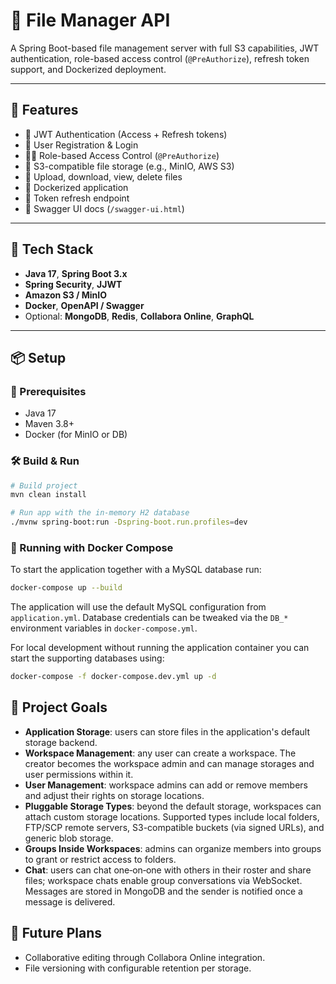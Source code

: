 # 📂 File Manager API

A Spring Boot-based file management server with full S3 capabilities, JWT authentication, role-based access control (`@PreAuthorize`), refresh token support, and Dockerized deployment.

---

## 🚀 Features

- 🔐 JWT Authentication (Access + Refresh tokens)
- 👤 User Registration & Login
- 🧑‍⚖️ Role-based Access Control (`@PreAuthorize`)
- 💾 S3-compatible file storage (e.g., MinIO, AWS S3)
- 📁 Upload, download, view, delete files
- 🐳 Dockerized application
- 🔄 Token refresh endpoint
- 📜 Swagger UI docs (`/swagger-ui.html`)

---

## 🧰 Tech Stack

- **Java 17**, **Spring Boot 3.x**
- **Spring Security**, **JJWT**
- **Amazon S3 / MinIO**
- **Docker**, **OpenAPI / Swagger**
- Optional: **MongoDB**, **Redis**, **Collabora Online**, **GraphQL**

---

## 📦 Setup

### 🔧 Prerequisites

- Java 17
- Maven 3.8+
- Docker (for MinIO or DB)

### 🛠️ Build & Run

```bash
# Build project
mvn clean install

# Run app with the in-memory H2 database
./mvnw spring-boot:run -Dspring-boot.run.profiles=dev
```

### 🐳 Running with Docker Compose

To start the application together with a MySQL database run:

```bash
docker-compose up --build
```

The application will use the default MySQL configuration from `application.yml`.
Database credentials can be tweaked via the `DB_*` environment variables in
`docker-compose.yml`.

For local development without running the application container you can start
the supporting databases using:

```bash
docker-compose -f docker-compose.dev.yml up -d
```

## 🎯 Project Goals

- **Application Storage**: users can store files in the application's default storage
  backend.
- **Workspace Management**: any user can create a workspace. The creator becomes
  the workspace admin and can manage storages and user permissions within it.
- **User Management**: workspace admins can add or remove members and adjust
  their rights on storage locations.
- **Pluggable Storage Types**: beyond the default storage, workspaces can attach
  custom storage locations. Supported types include local folders, FTP/SCP remote
  servers, S3-compatible buckets (via signed URLs), and generic blob storage.
- **Groups Inside Workspaces**: admins can organize members into groups to grant
  or restrict access to folders.
- **Chat**: users can chat one‑on‑one with others in their roster and share files;
  workspace chats enable group conversations via WebSocket.
  Messages are stored in MongoDB and the sender is notified once a message is delivered.

## 🔮 Future Plans

- Collaborative editing through Collabora Online integration.
- File versioning with configurable retention per storage.
